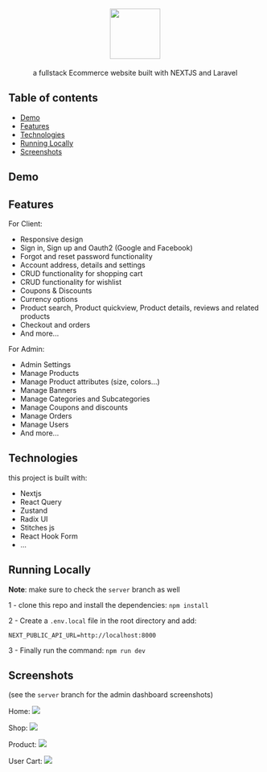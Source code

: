 <h1 align="center" >
    <img src="./public/logo.svg" width="100" height="100" />
</h1>

<p align="center">
a fullstack Ecommerce website built with NEXTJS and Laravel
</p>

## Table of contents

- [Demo](#demo)
- [Features](#features)
- [Technologies](#technologies)
- [Running Locally](#running-locally)
- [Screenshots](#screenshots)

## Demo

## Features

For Client:

- Responsive design
- Sign in, Sign up and Oauth2 (Google and Facebook)
- Forgot and reset password functionality
- Account address, details and settings
- CRUD functionality for shopping cart
- CRUD functionality for wishlist
- Coupons & Discounts
- Currency options
- Product search, Product quickview, Product details, reviews and related products
- Checkout and orders
- And more...

For Admin:

- Admin Settings
- Manage Products
- Manage Product attributes (size, colors...)
- Manage Banners
- Manage Categories and Subcategories
- Manage Coupons and discounts
- Manage Orders
- Manage Users
- And more...

## Technologies

this project is built with:

- Nextjs
- React Query
- Zustand
- Radix UI
- Stitches js
- React Hook Form
- ...

## Running Locally

<b>Note</b>: make sure to check the `server` branch as well

1 - clone this repo and install the dependencies:
`npm install`

2 - Create a `.env.local` file in the root directory and add:

```env
NEXT_PUBLIC_API_URL=http://localhost:8000
```

3 - Finally run the command: `npm run dev`

## Screenshots

(see the `server` branch for the admin dashboard screenshots)

Home:
<img src="./screenshots/home.png" />

Shop:
<img src="./screenshots/shop.png" />

Product:
<img src="./screenshots/details.png" />

User Cart:
<img src="./screenshots/cart.png" />
